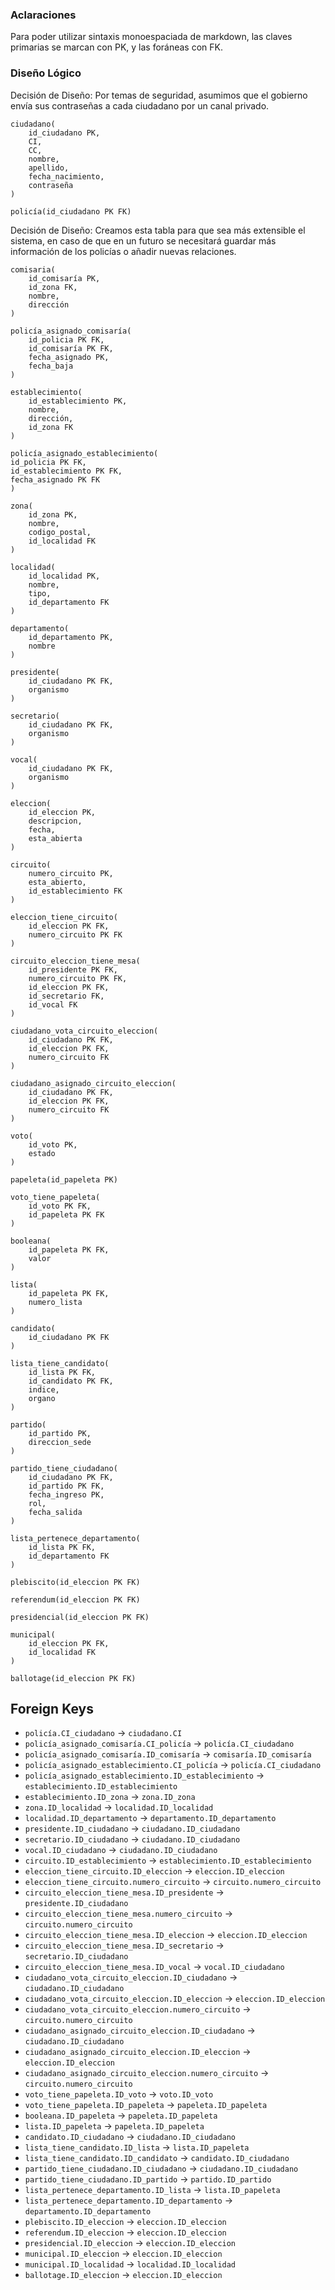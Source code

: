 ### Aclaraciones

Para poder utilizar sintaxis monoespaciada de markdown, las claves primarias se
marcan con PK, y las foráneas con FK.

### Diseño Lógico

Decisión de Diseño: Por temas de seguridad, asumimos que el gobierno envía sus
contraseñas a cada ciudadano por un canal privado.

```
ciudadano(
    id_ciudadano PK,
    CI,
    CC,
    nombre,
    apellido,
    fecha_nacimiento,
    contraseña
)
```
```
policía(id_ciudadano PK FK)
```

Decisión de Diseño: Creamos esta tabla para que sea más
extensible el sistema, en caso de que en un futuro se necesitará guardar más
información de los policías o añadir nuevas relaciones.

```
comisaria(
    id_comisaría PK,
    id_zona FK,
    nombre,
    dirección
)
```
```
policía_asignado_comisaría(
    id_policia PK FK,
    id_comisaría PK FK,
    fecha_asignado PK,
    fecha_baja
)
```
```
establecimiento(
    id_establecimiento PK,
    nombre,
    dirección,
    id_zona FK
)
```
```
policía_asignado_establecimiento(
id_policia PK FK,
id_establecimiento PK FK,
fecha_asignado PK FK
)
```
```
zona(
    id_zona PK,
    nombre,
    codigo_postal,
    id_localidad FK
)
```
```
localidad(
    id_localidad PK,
    nombre,
    tipo,
    id_departamento FK
)
```
```
departamento(
    id_departamento PK,
    nombre
)
```
```
presidente(
    id_ciudadano PK FK,
    organismo
)
```
```
secretario(
    id_ciudadano PK FK,
    organismo
)
```
```
vocal(
    id_ciudadano PK FK,
    organismo
)
```
```
eleccion(
    id_eleccion PK,
    descripcion,
    fecha,
    esta_abierta
)
```
```
circuito(
    numero_circuito PK,
    esta_abierto,
    id_establecimiento FK
)
```
```
eleccion_tiene_circuito(
    id_eleccion PK FK,
    numero_circuito PK FK
)
```
```
circuito_eleccion_tiene_mesa(
    id_presidente PK FK,
    numero_circuito PK FK,
    id_eleccion PK FK,
    id_secretario FK,
    id_vocal FK
)
```
```
ciudadano_vota_circuito_eleccion(
    id_ciudadano PK FK,
    id_eleccion PK FK,
    numero_circuito FK
)
```
```
ciudadano_asignado_circuito_eleccion(
    id_ciudadano PK FK,
    id_eleccion PK FK,
    numero_circuito FK
)
```
```
voto(
    id_voto PK,
    estado
)
```
```
papeleta(id_papeleta PK)
```
```
voto_tiene_papeleta(
    id_voto PK FK,
    id_papeleta PK FK
)
```
```
booleana(
    id_papeleta PK FK,
    valor
)
```
```
lista(
    id_papeleta PK FK,
    numero_lista
)
```
```
candidato(
    id_ciudadano PK FK
)
```
```
lista_tiene_candidato(
    id_lista PK FK,
    id_candidato PK FK,
    indice,
    organo
)
```
```
partido(
    id_partido PK,
    direccion_sede
)
```
```
partido_tiene_ciudadano(
    id_ciudadano PK FK,
    id_partido PK FK,
    fecha_ingreso PK,
    rol,
    fecha_salida
)
```
```
lista_pertenece_departamento(
    id_lista PK FK,
    id_departamento FK
)
```
```
plebiscito(id_eleccion PK FK)
```
```
referendum(id_eleccion PK FK)
```
```
presidencial(id_eleccion PK FK)
```
```
municipal(
    id_eleccion PK FK,
    id_localidad FK
)
```
```
ballotage(id_eleccion PK FK)
```

## Foreign Keys

- `policía.CI_ciudadano` → `ciudadano.CI`
- `policía_asignado_comisaría.CI_policía` → `policía.CI_ciudadano`
- `policía_asignado_comisaría.ID_comisaría` → `comisaría.ID_comisaría`
- `policía_asignado_establecimiento.CI_policía` → `policía.CI_ciudadano`
- `policía_asignado_establecimiento.ID_establecimiento` → `establecimiento.ID_establecimiento`
- `establecimiento.ID_zona` → `zona.ID_zona`
- `zona.ID_localidad` → `localidad.ID_localidad`
- `localidad.ID_departamento` → `departamento.ID_departamento`
- `presidente.ID_ciudadano` → `ciudadano.ID_ciudadano`
- `secretario.ID_ciudadano` → `ciudadano.ID_ciudadano`
- `vocal.ID_ciudadano` → `ciudadano.ID_ciudadano`
- `circuito.ID_establecimiento` → `establecimiento.ID_establecimiento`
- `eleccion_tiene_circuito.ID_eleccion` → `eleccion.ID_eleccion`
- `eleccion_tiene_circuito.numero_circuito` → `circuito.numero_circuito`
- `circuito_eleccion_tiene_mesa.ID_presidente` → `presidente.ID_ciudadano`
- `circuito_eleccion_tiene_mesa.numero_circuito` → `circuito.numero_circuito`
- `circuito_eleccion_tiene_mesa.ID_eleccion` → `eleccion.ID_eleccion`
- `circuito_eleccion_tiene_mesa.ID_secretario` → `secretario.ID_ciudadano`
- `circuito_eleccion_tiene_mesa.ID_vocal` → `vocal.ID_ciudadano`
- `ciudadano_vota_circuito_eleccion.ID_ciudadano` → `ciudadano.ID_ciudadano`
- `ciudadano_vota_circuito_eleccion.ID_eleccion` → `eleccion.ID_eleccion`
- `ciudadano_vota_circuito_eleccion.numero_circuito` → `circuito.numero_circuito`
- `ciudadano_asignado_circuito_eleccion.ID_ciudadano` → `ciudadano.ID_ciudadano`
- `ciudadano_asignado_circuito_eleccion.ID_eleccion` → `eleccion.ID_eleccion`
- `ciudadano_asignado_circuito_eleccion.numero_circuito` → `circuito.numero_circuito`
- `voto_tiene_papeleta.ID_voto` → `voto.ID_voto`
- `voto_tiene_papeleta.ID_papeleta` → `papeleta.ID_papeleta`
- `booleana.ID_papeleta` → `papeleta.ID_papeleta`
- `lista.ID_papeleta` → `papeleta.ID_papeleta`
- `candidato.ID_ciudadano` → `ciudadano.ID_ciudadano`
- `lista_tiene_candidato.ID_lista` → `lista.ID_papeleta`
- `lista_tiene_candidato.ID_candidato` → `candidato.ID_ciudadano`
- `partido_tiene_ciudadano.ID_ciudadano` → `ciudadano.ID_ciudadano`
- `partido_tiene_ciudadano.ID_partido` → `partido.ID_partido`
- `lista_pertenece_departamento.ID_lista` → `lista.ID_papeleta`
- `lista_pertenece_departamento.ID_departamento` → `departamento.ID_departamento`
- `plebiscito.ID_eleccion` → `eleccion.ID_eleccion`
- `referendum.ID_eleccion` → `eleccion.ID_eleccion`
- `presidencial.ID_eleccion` → `eleccion.ID_eleccion`
- `municipal.ID_eleccion` → `eleccion.ID_eleccion`
- `municipal.ID_localidad` → `localidad.ID_localidad`
- `ballotage.ID_eleccion` → `eleccion.ID_eleccion`
